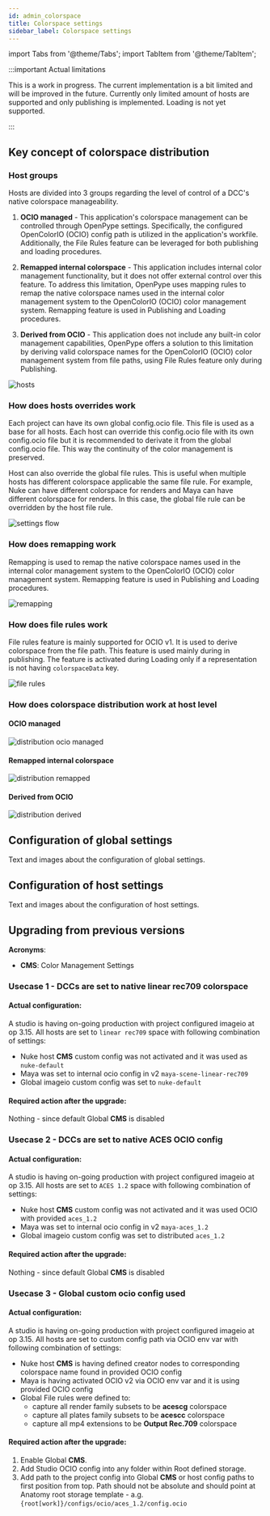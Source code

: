 ```yaml
---
id: admin_colorspace
title: Colorspace settings
sidebar_label: Colorspace settings
---
```


import Tabs from '@theme/Tabs';
import TabItem from '@theme/TabItem';

:::important Actual limitations

This is a work in progress. The current implementation is a bit limited and will be improved in the future.
Currently only limited amount of hosts are supported and only publishing is implemented. Loading is not yet supported.

:::

## Key concept of colorspace distribution

### Host groups
Hosts are divided into 3 groups regarding the level of control of a DCC's native colorspace manageability.

1. **OCIO managed** - This application's colorspace management can be controlled through OpenPype settings. Specifically, the configured OpenColorIO (OCIO) config path is utilized in the application's workfile. Additionally, the File Rules feature can be leveraged for both publishing and loading procedures.

2. **Remapped internal colorspace** - This application includes internal color management functionality, but it does not offer external control over this feature. To address this limitation, OpenPype uses mapping rules to remap the native colorspace names used in the internal color management system to the OpenColorIO (OCIO) color management system. Remapping feature is used in Publishing and Loading procedures.

3. **Derived from OCIO** - This application does not include any built-in color management capabilities, OpenPype offers a solution to this limitation by deriving valid colorspace names for the OpenColorIO (OCIO) color management system from file paths, using File Rules feature only during Publishing.

![hosts](assets/settings/admin_colorspace_1.png)

### How does hosts overrides work
Each project can have its own global config.ocio file. This file is used as a base for all hosts. Each host can override this config.ocio file with its own config.ocio file but it is recommended to derivate it from the global config.ocio file. This way the continuity of the color management is preserved.

Host can also override the global file rules. This is useful when multiple hosts has different colorspace applicable the same file rule. For example, Nuke can have different colorspace for renders and Maya can have different colorspace for renders. In this case, the global file rule can be overridden by the host file rule.

![settings flow](assets/settings/admin_colorspace_2.png)

### How does remapping work
Remapping is used to remap the native colorspace names used in the internal color management system to the OpenColorIO (OCIO) color management system. Remapping feature is used in Publishing and Loading procedures.

![remapping](assets/settings/admin_colorspace_3.png)

### How does file rules work
File rules feature is mainly supported for OCIO v1. It is used to derive colorspace from the file path. This feature is used mainly during in publishing. The feature is activated during Loading only if a representation is not having `colorspaceData` key.

![file rules](assets/settings/admin_colorspace_4.png)

### How does colorspace distribution work at host level
#### OCIO managed
![distribution ocio managed](assets/settings/admin_colorspace_distribution_1.png)

#### Remapped internal colorspace
![distribution remapped](assets/settings/admin_colorspace_distribution_2.png)

#### Derived from OCIO
![distribution derived](assets/settings/admin_colorspace_distribution_3.png)

## Configuration of global settings

Text and images about the configuration of global settings.

## Configuration of host settings

Text and images about the configuration of host settings.

## Upgrading from previous versions
**Acronyms**:
-  **CMS**: Color Management Settings

### Usecase 1 - DCCs are set to native linear rec709 colorspace

#### Actual configuration:
A studio is having on-going production with project configured imageio at op 3.15. All hosts are set to `linear rec709` space with following combination of settings:
- Nuke host **CMS** custom config was not activated and it was used as `nuke-default`
- Maya was set to internal ocio config in v2 `maya-scene-linear-rec709`
- Global imageio custom config was set to `nuke-default`

#### Required action after the upgrade:
Nothing - since default Global **CMS** is disabled

### Usecase 2 - DCCs are set to native ACES OCIO config
#### Actual configuration:
A studio is having on-going production with project configured imageio at op 3.15. All hosts are set to `ACES 1.2` space with following combination of settings:
   - Nuke host **CMS** custom config was not activated and it was used OCIO with provided `aces_1.2`
   - Maya was set to internal ocio config in v2 `maya-aces_1.2`
   - Global imageio custom config was set to distributed `aces_1.2`

#### Required action after the upgrade:
Nothing - since default Global **CMS** is disabled

### Usecase 3 - Global custom ocio config used
#### Actual configuration:
A studio is having on-going production with project configured imageio at op 3.15. All hosts are set to custom config path via OCIO env var with following combination of settings:
   - Nuke host **CMS** is having defined creator nodes to corresponding colorspace name found in provided OCIO config
   - Maya is having activated OCIO v2 via OCIO env var and it is using provided OCIO config
   - Global File rules were defined to:
        - capture all render family subsets to be **acescg** colorspace
        - capture all plates family subsets to be **acescc** colorspace
        - capture all mp4 extensions to be **Output Rec.709** colorspace

#### Required action after the upgrade:
1. Enable Global **CMS**.
2. Add Studio OCIO config into any folder within Root defined storage.
3. Add path to the project config into Global **CMS** or host config paths to first position from top. Path should not be absolute and should point at Anatomy root storage template - a.g. `{root[work]}/configs/ocio/aces_1.2/config.ocio`
